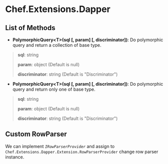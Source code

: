 ﻿# Chef.Extensions.Dapper


## List of Methods

- **PolymorphicQuery&lt;T&gt;(sql [, param] [, discriminator])**: Do polymorphic query and return a collection of base type.

> **sql**: string
>
> **param**: object (Default is null)
>
> **discriminator**: string (Default is "Discriminator")

- **PolymorphicQuery&lt;T&gt;(sql [, param] [, discriminator])**: Do polymorphic query and return only one of base type.

> **sql**: string
>
> **param**: object (Default is null)
>
> **discriminator**: string (Default is "Discriminator")

## Custom RowParser

We can implement *`IRowParserProvider`* and assign to `Chef.Extensions.Dapper.Extension.RowParserProvider` change row parser instance.